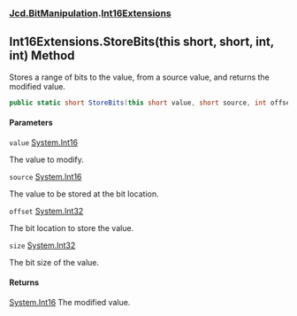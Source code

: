 ### [Jcd.BitManipulation](Jcd.BitManipulation.md 'Jcd.BitManipulation').[Int16Extensions](Jcd.BitManipulation.Int16Extensions.md 'Jcd.BitManipulation.Int16Extensions')

## Int16Extensions.StoreBits(this short, short, int, int) Method

Stores a range of bits to the value, from a source value, and returns the modified value.

```csharp
public static short StoreBits(this short value, short source, int offset, int size);
```
#### Parameters

<a name='Jcd.BitManipulation.Int16Extensions.StoreBits(thisshort,short,int,int).value'></a>

`value` [System.Int16](https://docs.microsoft.com/en-us/dotnet/api/System.Int16 'System.Int16')

The value to modify.

<a name='Jcd.BitManipulation.Int16Extensions.StoreBits(thisshort,short,int,int).source'></a>

`source` [System.Int16](https://docs.microsoft.com/en-us/dotnet/api/System.Int16 'System.Int16')

The value to be stored at the bit location.

<a name='Jcd.BitManipulation.Int16Extensions.StoreBits(thisshort,short,int,int).offset'></a>

`offset` [System.Int32](https://docs.microsoft.com/en-us/dotnet/api/System.Int32 'System.Int32')

The bit location to store the value.

<a name='Jcd.BitManipulation.Int16Extensions.StoreBits(thisshort,short,int,int).size'></a>

`size` [System.Int32](https://docs.microsoft.com/en-us/dotnet/api/System.Int32 'System.Int32')

The bit size of the value.

#### Returns
[System.Int16](https://docs.microsoft.com/en-us/dotnet/api/System.Int16 'System.Int16')
The modified value.